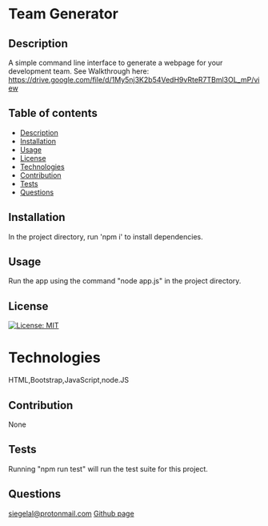 # Team Generator

## Description

A simple command line interface to generate a webpage for your development team.
See Walkthrough here: https://drive.google.com/file/d/1My5nj3K2b54VedH9vRteR7TBml3OL_mP/view

## Table of contents

- [Description](#Description)
- [Installation](#Installation)
- [Usage](#Usage)
- [License](#License)
- [Technologies](#Technologies)
- [Contribution](#Contribution)
- [Tests](#Tests)
- [Questions](#Questions)

## Installation

In the project directory, run 'npm i' to install dependencies.

## Usage

Run the app using the command "node app.js" in the project directory.

## License

[![License: MIT](https://img.shields.io/badge/License-MIT-yellow.svg)](https://opensource.org/licenses/MIT)

# Technologies

HTML,Bootstrap,JavaScript,node.JS

## Contribution

None

## Tests

Running "npm run test" will run the test suite for this project.

## Questions

siegelal@protonmail.com [Github page](https://www.github.com/siegelal7)
